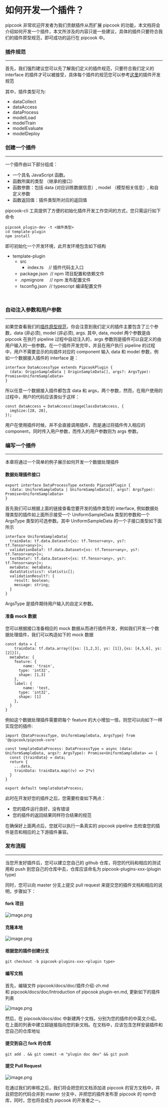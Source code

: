 # 如何开发一个插件？

pipcook 非常欢迎开发者为我们贡献插件从而扩展 pipcook 的功能，本文档将会介绍如何开发一个插件，本文所涉及的内容只是一些建议，具体的插件只要符合我们的插件原型规范，即可成功的运行在 pipcook 中。


<a name="ff93a5f0"></a>
### 插件规范

---

首先，我们强烈建议您可以先了解我们定义的插件规范，只要符合我们定义的 interface 的插件才可以被接受，具体每个插件的规范您可以参考[这里](https://alibaba.github.io/pipcook/doc/%E5%BC%80%E5%8F%91%E8%80%85%E6%89%8B%E5%86%8C-zh)的插件开发规范

其中，插件类型可为:

- dataCollect
- dataAccess
- dataProcess
- modelLoad
- modelTrain
- modelEvaluate
- modelDeploy

<a name="bf4fba37"></a>
### 创建一个插件

---

一个插件由以下部分组成：

- 一个具名 JavaScript 函数。
- 函数所属的类型 （继承的接口）
- 函数参数：包括 data (对应训练数据信息）, model （模型相关信息）, 和自定义参数
- 函数返回值：插件类型所对应的返回值

pipcook-cli 工具提供了方便的初始化插件开发工作空间的方式，您只需运行如下命令

```
pipcook plugin-dev -t <插件类型>
cd template-plugin
npm install
```


即可初始化一个开发环境，此开发环境包含如下结构

- template-plugin
  - src
    - index.ts    // 插件代码主入口
  - package.json  // npm 项目配置和依赖文件
  - .npmignore     // npm 发布配置文件
  - tsconfig.json  // typescript 编译配置文件


<br />

<a name="5AOjl"></a>
### 自动注入参数和用户参数

---

如果您查看我们的[插件原型规范](https://alibaba.github.io/pipcook/doc/%E5%BC%80%E5%8F%91%E8%80%85%E6%89%8B%E5%86%8C-zh)，你会注意到我们定义的插件主要包含了三个参数，data (非必须), model (非必须), args. 其中, data, model 两个参数是由 pipcook 在执行 pipeline 过程中自动注入的，args 参数则是插件可以自定义的由用户输入的一些参数。在一个插件开发完毕，并且在用户执行 pipeline 的过程中，用户不需要显示的向插件对应的 component 输入 data 和 model 参数，例如一个数据接入插件的 interface 是：

```
interface DataAccessType extends PipcookPlugin {
  (data: OriginSampleData | OriginSampleData[], args?: ArgsType): Promise<UniformSampleData>
}
```

所以任意一个数据接入插件都包含 data 和 args，两个参数，然而，在用户使用的过程中，用户的代码应该类似于这样：

```
const dataAccess = DataAccess(imageClassDataAccess, {
  imgSize:[28, 28],
});
```

用户在使用插件时候，并不会直接调用插件，而是通过将插件传入相应的 component，同时传入用户参数，而传入的用户参数则为 args 参数。

<a name="doESO"></a>
### 编写一个插件

---

本章将通过一个简单的例子展示如何开发一个数据处理插件
<a name="fdRb0"></a>
#### 数据处理插件接口

```
export interface DataProcessType extends PipcookPlugin {
  (data: UniformSampleData | UniformSampleData[], args?: ArgsType): Promise<UniformSampleData>
}
```

首先我们可以根据上面的链接查看您要开发的插件类型的 interface, 例如数据处理类型的插件如上面所示接受一个 UniformSampleData 类型的参数和一个 ArgsType 类型的可选参数。其中 UniformSampleData 的一个子接口类型如下面所示

```
interface UniformSampleData{
  trainData: tf.data.Dataset<{xs: tf.Tensor<any>, ys?: tf.Tensor<any>}>;
  validationData?: tf.data.Dataset<{xs: tf.Tensor<any>, ys?: tf.Tensor<any>}>;
  testData?: tf.data.Dataset<{xs: tf.Tensor<any>, ys?: tf.Tensor<any>}>;
  metaData: metaData;
  dataStatistics?: statistic[];
  validationResult?: {
    result: boolean;
    message: string;
  }
}
```

ArgsType 是插件期待用户输入的自定义参数。

<a name="unEcd"></a>
#### 准备 mock 数据
您可以根据接口准备相应的 mock 数据从而进行插件开发，例如我们开发一个数据处理插件，我们可以构造如下的 mock 数据

```
const data = {
	trainData: tf.data.array([{xs: [1,2,3], ys: [1]},{xs: [4,5,6], ys: [2]}]),
  metaData: {
    feature: {
    	name: 'train',
      type: 'int32',
      shape: [1,3]
    },
    label: {
    	name: 'test,
      type: 'int32',
      shape: [1]
    },
  }
}
```

例如这个数据处理插件需要把每个 feature 的大小增加一倍，则您可以向如下一样实现您的插件:

```
import {DataProcessType, UniformSampleData, ArgsType} from '@pipcook/pipcook-core'

const templateDataProcess: DataProcessType = async (data: UniformSampleData, args?: ArgsType): Promise<UniformSampleData> => {
  const {trainData} = data;
  return {
  	...data,
    trainData: trainData.map((v) => 2*v)
  }
}

export default templateDataProcess;
```

此时在开发好您的插件之后，您需要检查如下两点：

- 您的插件运行良好，没有错误
- 您的插件的返回结果同样符合结果的规范

在确保好上面两点后，您就可以执行一条真实的 pipcook pipeline 去检查您的插件是否和相应的上下游插件兼容。

<a name="CQJZ0"></a>
### 发布流程

---

当您开发好插件后，您可以建立您自己的 github 仓库，将您的代码和相应的测试用和 push 到您自己的仓库中去，仓库应该命名为 pipcook-plugins-xxx-(plugin type)

同时，您可以向 master 分支上提交 pull request 来提交您的插件文档和相应的说明，步骤如下：

<a name="C8oUt"></a>
#### fork 项目
![image.png](https://img.alicdn.com/tfs/TB1aaMbuKL2gK0jSZFmXXc7iXXa-2006-358.png)

<a name="0prlf"></a>
#### 克隆本地
![image.png](https://img.alicdn.com/tfs/TB1CWz7uGL7gK0jSZFBXXXZZpXa-718-368.png)

<a name="qadiP"></a>
#### 根据您的插件创建分支

```
git checkout -b pipcook-plugins-xxx-<plugin type>
```

<a name="rSehE"></a>
#### 编写文档
首先，编辑文件 pipcook/docs/doc/插件介绍-zh.md 和 pipcook/docs/doc/Introduction of pipcook plugin-en.md, 更新如下的插件列表

![image.png](https://img.alicdn.com/tfs/TB14EscuG61gK0jSZFlXXXDKFXa-988-476.png)

然后，在 pipcook/docs/doc 中新建两个文档，分别为您的插件的中英文介绍，在上面的列表中建立超链接指向您的新文档。在文档中，应该包含怎样安装插件和您自己的仓库地址

<a name="slBaM"></a>
#### 提交到自己 fork 的仓库

```
git add . && git commit -m "plugin doc dev" && git push
```

<a name="v8XsX"></a>
#### 提交 Pull Request

![image.png](https://img.alicdn.com/tfs/TB1IP69uKT2gK0jSZFvXXXnFXXa-1318-172.png)

在通过我们的审核之后，我们将会把您的文档添加进 pipcook 的官方文档中，并且把您的代码合并到 master 分支中，并把您的插件发布至 pipcook 的 npm仓库，同时，您也将会成为 pipcook 的开发者之一。

